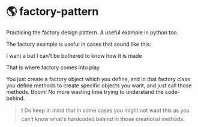 # 🌎 factory-pattern
Practicing the factory design pattern. A useful example in python too.

The factory example is useful in cases that sound like this:

I want a <object> but I can't be bothered to know how it is made

That is where factory comes into play.

You just create a factory object which you define, and in that factory class you define methods to create specific objects you want, and just call those methods. Boom! No more wasting time trying to understand the code-behind.

> ❗️ Do keep in mind that in some cases you might not want this as you can't know what's hardcoded behind in those creational methods.
